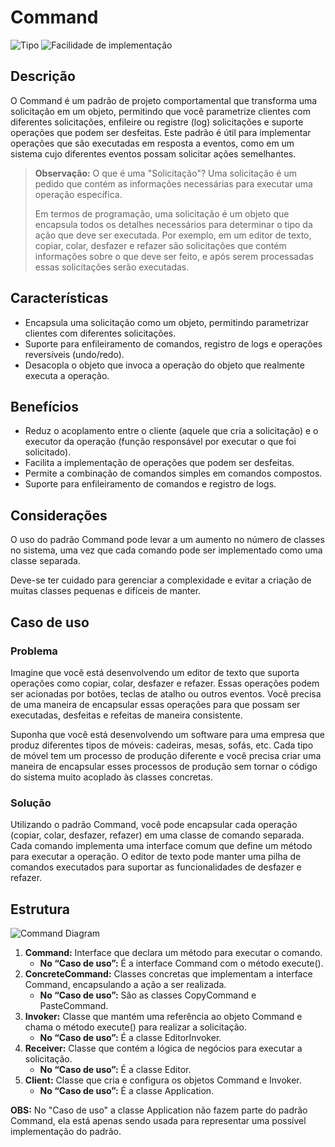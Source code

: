 # Command

![Tipo](https://img.shields.io/badge/Tipo-Comportamental-informational)
![Facilidade de implementação](https://img.shields.io/badge/Facilidade%20de%20implementação-★★☆☆☆-orange)

## Descrição

O Command é um padrão de projeto comportamental que transforma uma solicitação em um objeto, permitindo que você parametrize clientes com diferentes solicitações, enfileire ou registre (log) solicitações e suporte operações que podem ser desfeitas. Este padrão é útil para implementar operações que são executadas em resposta a eventos, como em um sistema cujo diferentes eventos possam solicitar ações semelhantes.

> **Observação:** O que é uma "Solicitação"?
> Uma solicitação é um pedido que contém as informações necessárias para executar uma operação específica.
>
> Em termos de programação, uma solicitação é um objeto que encapsula todos os detalhes necessários para determinar o tipo da ação que deve ser executada.
> Por exemplo, em um editor de texto, copiar, colar, desfazer e refazer são solicitações que contém informações sobre o que deve ser feito, e após serem processadas essas solicitações serão executadas.

## Características

- Encapsula uma solicitação como um objeto, permitindo parametrizar clientes com diferentes solicitações.
- Suporte para enfileiramento de comandos, registro de logs e operações reversíveis (undo/redo).
- Desacopla o objeto que invoca a operação do objeto que realmente executa a operação.

## Benefícios

- Reduz o acoplamento entre o cliente (aquele que cria a solicitação) e o executor da operação (função responsável por executar o que foi solicitado).
- Facilita a implementação de operações que podem ser desfeitas.
- Permite a combinação de comandos simples em comandos compostos.
- Suporte para enfileiramento de comandos e registro de logs.

## Considerações

O uso do padrão Command pode levar a um aumento no número de classes no sistema, uma vez que cada comando pode ser implementado como uma classe separada.

Deve-se ter cuidado para gerenciar a complexidade e evitar a criação de muitas classes pequenas e difíceis de manter.

## Caso de uso

### Problema

Imagine que você está desenvolvendo um editor de texto que suporta operações como copiar, colar, desfazer e refazer. Essas operações podem ser acionadas por botões, teclas de atalho ou outros eventos. Você precisa de uma maneira de encapsular essas operações para que possam ser executadas, desfeitas e refeitas de maneira consistente.

Suponha que você está desenvolvendo um software para uma empresa que produz diferentes tipos de móveis: cadeiras, mesas, sofás, etc. Cada tipo de móvel tem um processo de produção diferente e você precisa criar uma maneira de encapsular esses processos de produção sem tornar o código do sistema muito acoplado às classes concretas.

### Solução

Utilizando o padrão Command, você pode encapsular cada operação (copiar, colar, desfazer, refazer) em uma classe de comando separada. Cada comando implementa uma interface comum que define um método para executar a operação. O editor de texto pode manter uma pilha de comandos executados para suportar as funcionalidades de desfazer e refazer.

## Estrutura

![Command Diagram](https://imgur.com/xuX2S3k.png)

1. **Command:** Interface que declara um método para executar o comando.
   - **No “Caso de uso”:** É a interface Command com o método execute().
2. **ConcreteCommand:** Classes concretas que implementam a interface Command, encapsulando a ação a ser realizada.
   - **No “Caso de uso”:** São as classes CopyCommand e PasteCommand.
3. **Invoker:** Classe que mantém uma referência ao objeto Command e chama o método execute() para realizar a solicitação.
   - **No “Caso de uso”:** É a classe EditorInvoker.
4. **Receiver:** Classe que contém a lógica de negócios para executar a solicitação.
   - **No “Caso de uso”:** É a classe Editor.
5. **Client:** Classe que cria e configura os objetos Command e Invoker.
   - **No “Caso de uso”:** É a classe Application.

**OBS:** No "Caso de uso" a classe Application não fazem parte do padrão Command, ela está apenas sendo usada para representar uma possível implementação do padrão.
